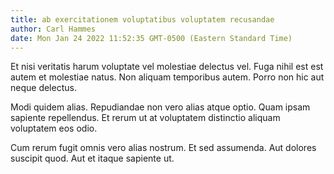 ```yaml
---
title: ab exercitationem voluptatibus voluptatem recusandae
author: Carl Hammes
date: Mon Jan 24 2022 11:52:35 GMT-0500 (Eastern Standard Time)
---
```

Et nisi veritatis harum voluptate vel molestiae delectus vel. Fuga nihil est est autem et molestiae natus. Non aliquam temporibus autem. Porro non hic aut neque delectus.

 Modi quidem alias. Repudiandae non vero alias atque optio. Quam ipsam sapiente repellendus. Et rerum ut at voluptatem distinctio aliquam voluptatem eos odio.

 Cum rerum fugit omnis vero alias nostrum. Et sed assumenda. Aut dolores suscipit quod. Aut et itaque sapiente ut.
